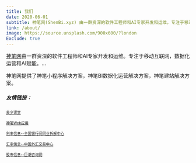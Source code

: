 ```yaml
---
title: 我们
date: 2020-06-01
subtitle: 神笔网(ShenBi.xyz) 由一群资深的软件工程师和AI专家开发和运维。专注于移动互联网，数据化运营和AI赋能。...
link: /about/
image: https://source.unsplash.com/900x600/?london
Exclude: true
---
```




[神笔网](https://www.shenbi.xyz/)由一群资深的软件工程师和AI专家开发和运维。专注于移动互联网，数据化运营和AI赋能。...

神笔网提供了神笔小程序解决方案，神笔BI数据化运营解决方案，神笔建站解决方案。


##### 友情链接：

<font size="1">[良少课堂](https://blog.csdn.net/shendl) </font>

<font size="1">[神笔Web应用](https://web.shenbi.xyz/) </font>


<font size="1">[利率信息--全国银行间同业拆解中心](http://www.chinamoney.com.cn/chinese/mkdatapm/) </font>


<font size="1">[汇率信息--中国外汇交易中心](http://www.chinamoney.com.cn/chinese/index.html) </font>

<font size="1">[股市信息--巨潮咨询网](http://www.cninfo.com.cn/new/index) </font>


